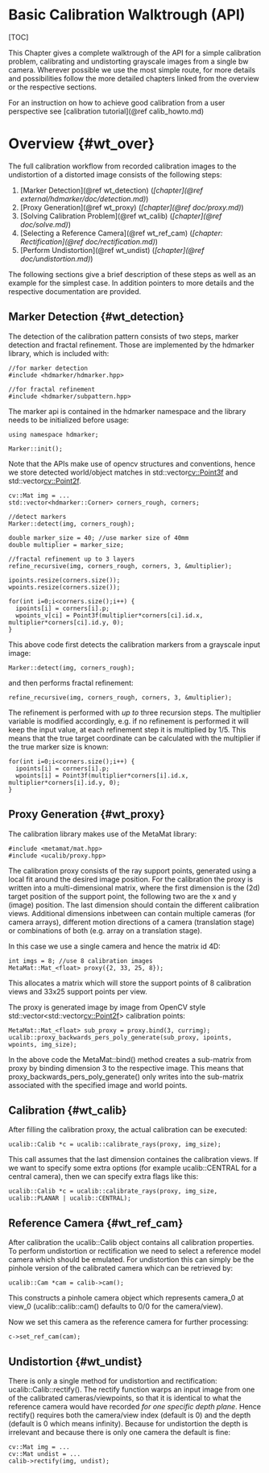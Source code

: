 Basic Calibration Walktrough (API)
================

[TOC]


This Chapter gives a complete walktrough of the API for a simple calibration problem, calibrating and undistorting grayscale images from a single bw camera. Wherever possible we use the most simple route, for more details and possibilities follow the more detailed chapters linked from the overview or the respective sections.

For an instruction on how to achieve good calibration from a user perspective see [calibration tutorial](@ref calib_howto.md)

# Overview {#wt_over}

The full calibration workflow from recorded calibration images to the undistortion of a distorted image consists of the following steps:
1. [Marker Detection](@ref wt_detection) (*[chapter](@ref external/hdmarker/doc/detection.md)*)
2. [Proxy Generation](@ref wt_proxy) (*[chapter](@ref doc/proxy.md)*)
3. [Solving Calibration Problem](@ref wt_calib) (*[chapter](@ref doc/solve.md)*)
4. [Selecting a Reference Camera](@ref wt_ref_cam) (*[chapter: Rectification](@ref doc/rectification.md)*)
5. [Perform Undistortion](@ref wt_undist) (*[chapter](@ref doc/undistortion.md)*)

The following sections give a brief description of these steps as well as an example for the simplest case. In addition pointers to more details and the respective documentation are provided. 

## Marker Detection {#wt_detection}

The detection of the calibration pattern consists of two steps, marker detection and fractal refinement. Those are implemented by the hdmarker library, which is included with:

~~~~~~~~~~~~~{.cpp}
//for marker detection
#include <hdmarker/hdmarker.hpp>

//for fractal refinement
#include <hdmarker/subpattern.hpp>
~~~~~~~~~~~~~

The marker api is contained in the hdmarker namespace and the library needs to be initialized before usage:
~~~~~~~~~~~~~{.cpp}
using namespace hdmarker;

Marker::init();
~~~~~~~~~~~~~

Note that the APIs make use of opencv structures and conventions, hence we store detected world/object matches in std::vector<cv::Point3f> and std::vector<cv::Point2f>.

~~~~~~~~~~~~~{.cpp}
cv::Mat img = ...
std::vector<hdmarker::Corner> corners_rough, corners;

//detect markers
Marker::detect(img, corners_rough);

double marker_size = 40; //use marker size of 40mm
double multiplier = marker_size;

//fractal refinement up to 3 layers
refine_recursive(img, corners_rough, corners, 3, &multiplier);

ipoints.resize(corners.size());
wpoints.resize(corners.size());
        
for(int i=0;i<corners.size();i++) {
  ipoints[i] = corners[i].p;
  wpoints_v[ci] = Point3f(multiplier*corners[ci].id.x, multiplier*corners[ci].id.y, 0);
}
~~~~~~~~~~~~~

This above code first detects the calibration markers from a grayscale input image:
~~~~~~~~~~~~~{.cpp}
Marker::detect(img, corners_rough);
~~~~~~~~~~~~~

and then performs fractal refinement:
~~~~~~~~~~~~~{.cpp}
refine_recursive(img, corners_rough, corners, 3, &multiplier);
~~~~~~~~~~~~~
The refinement is performed with *up to* three recursion steps. The multiplier variable is modified accordingly, e.g. if no refinement is performed it will keep the input value, at each refinement step it is multiplied by 1/5. This means that the true target coordinate can be calculated with the multiplier if the true marker size is known:
~~~~~~~~~~~~~{.cpp}
for(int i=0;i<corners.size();i++) {
  ipoints[i] = corners[i].p;
  wpoints[i] = Point3f(multiplier*corners[i].id.x, multiplier*corners[i].id.y, 0);
}
~~~~~~~~~~~~~

## Proxy Generation {#wt_proxy}

The calibration library makes use of the MetaMat library:

~~~~~~~~~~~~~{.cpp}
#include <metamat/mat.hpp>
#include <ucalib/proxy.hpp>
~~~~~~~~~~~~~

The calibration proxy consists of the ray support points, generated using a local fit around the desired image position. For the calibration the proxy is written into a multi-dimensional matrix, where the first dimension is the (2d) target position of the support point, the following two are the x and y (image) position. The last dimension should contain the different calibration views. Additional dimensions inbetween can contain multiple cameras (for camera arrays), different motion directions of a camera (translation stage) or combinations of both (e.g. array on a translation stage).

In this case we use a single camera and hence the matrix id 4D:
~~~~~~~~~~~~~{.cpp}
int imgs = 8; //use 8 calibration images
MetaMat::Mat_<float> proxy({2, 33, 25, 8});
~~~~~~~~~~~~~
This allocates a matrix which will store the support points of 8 calibration views and 33x25 support points per view.

The proxy is generated image by image from OpenCV style std::vector<std::vector<cv::Point2f>> calibration points:
~~~~~~~~~~~~~{.cpp}
MetaMat::Mat_<float> sub_proxy = proxy.bind(3, currimg);
ucalib::proxy_backwards_pers_poly_generate(sub_proxy, ipoints, wpoints, img_size);
~~~~~~~~~~~~~
In the above code the MetaMat::bind() method creates a sub-matrix from proxy by binding dimension 3 to the respective image. This means that proxy_backwards_pers_poly_generate() only writes into the sub-matrix associated with the specified image and world points.

## Calibration {#wt_calib}

After filling the calibration proxy, the actual calibration can be executed:
~~~~~~~~~~~~~{.cpp}
ucalib::Calib *c = ucalib::calibrate_rays(proxy, img_size);
~~~~~~~~~~~~~
This call assumes that the last dimension containes the calibration views. If we want to specify some extra options (for example ucalib::CENTRAL for a central camera), then we can specify extra flags like this:
~~~~~~~~~~~~~{.cpp}
ucalib::Calib *c = ucalib::calibrate_rays(proxy, img_size, ucalib::PLANAR | ucalib::CENTRAL);
~~~~~~~~~~~~~

## Reference Camera {#wt_ref_cam}

After calibration the ucalib::Calib object contains all calibration properties. To perform undistortion or rectification we need to select a reference model camera which should be emulated. For undistortion this can simply be the pinhole version of the calibrated camera which can be retrieved by:
~~~~~~~~~~~~~{.cpp}
ucalib::Cam *cam = calib->cam();
~~~~~~~~~~~~~
This constructs a pinhole camera object which represents camera_0 at view_0 (ucalib::calib::cam() defaults to 0/0 for the camera/view).

Now we set this camera as the reference camera for further processing:
~~~~~~~~~~~~~{.cpp}
c->set_ref_cam(cam);
~~~~~~~~~~~~~

## Undistortion {#wt_undist}

There is only a single method for undistortion and rectification: ucalib::Calib::rectify(). 
The rectify function warps an input image from one of the calibrated cameras/viewpoints, so that it is identical to what the reference camera would have recorded *for one specific depth plane*. Hence rectify() requires both the camera/view index (default is 0) and the depth (default is 0 which means infinity). Because for undistortion the depth is irrelevant and because there is only one camera the default is fine:
~~~~~~~~~~~~~{.cpp}
cv::Mat img = ...
cv::Mat undist = ...
calib->rectify(img, undist);
~~~~~~~~~~~~~
